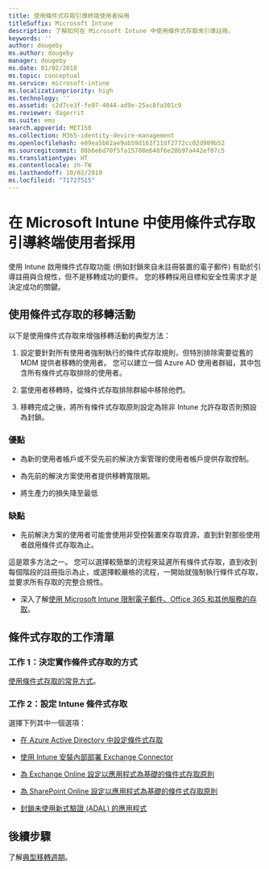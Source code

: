 ```yaml
---
title: 使用條件式存取引導終端使用者採用
titleSuffix: Microsoft Intune
description: 了解如何在 Microsoft Intune 中使用條件式存取來引導註冊。
keywords: ''
author: dougeby
ms.author: dougeby
manager: dougeby
ms.date: 01/02/2018
ms.topic: conceptual
ms.service: microsoft-intune
ms.localizationpriority: high
ms.technology: ''
ms.assetid: c2d7ce3f-fe97-4044-ad9e-25ac8fa301c9
ms.reviewer: dagerrit
ms.suite: ems
search.appverid: MET150
ms.collection: M365-identity-device-management
ms.openlocfilehash: e09ea5b62ae9ab59d163f11df2772cc02d989b52
ms.sourcegitcommit: 88b6e6d70f5fa15708e640f6e20b97a442ef07c5
ms.translationtype: HT
ms.contentlocale: zh-TW
ms.lasthandoff: 10/02/2019
ms.locfileid: "71727515"
---
```

# <a name="drive-end-user-adoption-with-conditional-access-in-microsoft-intune"></a>在 Microsoft Intune 中使用條件式存取引導終端使用者採用

使用 Intune 啟用條件式存取功能 (例如封鎖來自未註冊裝置的電子郵件) 有助於引導註冊與合規性，但不是移轉成功的要件。 您的移轉採用目標和安全性需求才是決定成功的關鍵。

## <a name="migration-campaign-with-conditional-access"></a>使用條件式存取的移轉活動

以下是使用條件式存取來增強移轉活動的典型方法：

1. 設定要針對所有使用者強制執行的條件式存取規則，但特別排除需要從舊的 MDM 提供者移轉的使用者。 您可以建立一個 Azure AD 使用者群組，其中包含所有條件式存取排除的使用者。

2. 當使用者移轉時，從條件式存取排除群組中移除他們。

3. 移轉完成之後，將所有條件式存取原則設定為除非 Intune 允許存取否則預設為封鎖。

### <a name="advantages"></a>優點

- 為新的使用者帳戶或不受先前的解決方案管理的使用者帳戶提供存取控制。

- 為先前的解決方案使用者提供移轉寬限期。

- 將生產力的損失降至最低

### <a name="disadvantages"></a>缺點

- 先前解決方案的使用者可能會使用非受控裝置來存取資源，直到針對那些使用者啟用條件式存取為止。


這是眾多方法之一。 您可以選擇較簡單的流程來延遲所有條件式存取，直到收到每個階段的註冊指示為止，或選擇較嚴格的流程，一開始就強制執行條件式存取，並要求所有存取的完整合規性。

- 深入了解[使用 Microsoft Intune 限制電子郵件、Office 365 和其他服務的存取](../protect/conditional-access.md)。

## <a name="task-list-for-conditional-access"></a>條件式存取的工作清單

### <a name="task-1-decide-how-you-are-going-to-implement-conditional-access"></a>工作 1：決定實作條件式存取的方式

[使用條件式存取的常見方式](../protect/conditional-access-intune-common-ways-use.md)。

### <a name="task-2-set-up-intune-conditional-access"></a>工作 2：設定 Intune 條件式存取

選擇下列其中一個選項：

- [在 Azure Active Directory 中設定條件式存取](https://docs.microsoft.com/azure/active-directory/active-directory-conditional-access-azure-portal)

- [使用 Intune 安裝內部部署 Exchange Connector](../protect/exchange-connector-install.md)

- [為 Exchange Online 設定以應用程式為基礎的條件式存取原則](../protect/app-based-conditional-access-intune-create.md)

- [為 SharePoint Online 設定以應用程式為基礎的條件式存取原則](../protect/app-based-conditional-access-intune-create.md)

- [封鎖未使用新式驗證 (ADAL) 的應用程式](../protect/app-modern-authentication-block.md)

## <a name="next-steps"></a>後續步驟

了解[典型移轉週期](../migration-guide-cycle.md)。
